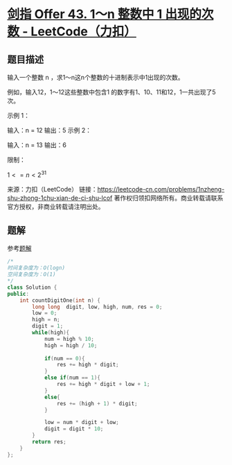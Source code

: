 # [剑指 Offer 43. 1～n 整数中 1 出现的次数 - LeetCode（力扣）](https://leetcode-cn.com/problems/1nzheng-shu-zhong-1chu-xian-de-ci-shu-lcof/)

## 题目描述

输入一个整数 n ，求1～n这n个整数的十进制表示中1出现的次数。

例如，输入12，1～12这些整数中包含1 的数字有1、10、11和12，1一共出现了5次。

 

示例 1：

输入：n = 12
输出：5
示例 2：

输入：n = 13
输出：6


限制：

$1 <= n < 2^{31}$

来源：力扣（LeetCode）
链接：https://leetcode-cn.com/problems/1nzheng-shu-zhong-1chu-xian-de-ci-shu-lcof
著作权归领扣网络所有。商业转载请联系官方授权，非商业转载请注明出处。

## 题解

参考[题解](https://leetcode-cn.com/problems/1nzheng-shu-zhong-1chu-xian-de-ci-shu-lcof/solution/mian-shi-ti-43-1n-zheng-shu-zhong-1-chu-xian-de-2/)

```cpp
/*
时间复杂度为：O(logn)
空间复杂度为：O(1)
*/
class Solution {
public:
    int countDigitOne(int n) {
        long long  digit, low, high, num, res = 0;
        low = 0;
        high = n;
        digit = 1;
        while(high){
            num = high % 10;
            high = high / 10;
                       
            if(num == 0){
                res += high * digit;
            }
            else if(num == 1){
                res += high * digit + low + 1;
            }
            else{
                res += (high + 1) * digit;
            }

            low = num * digit + low;
            digit = digit * 10;
        }
        return res;
    }
};
```

